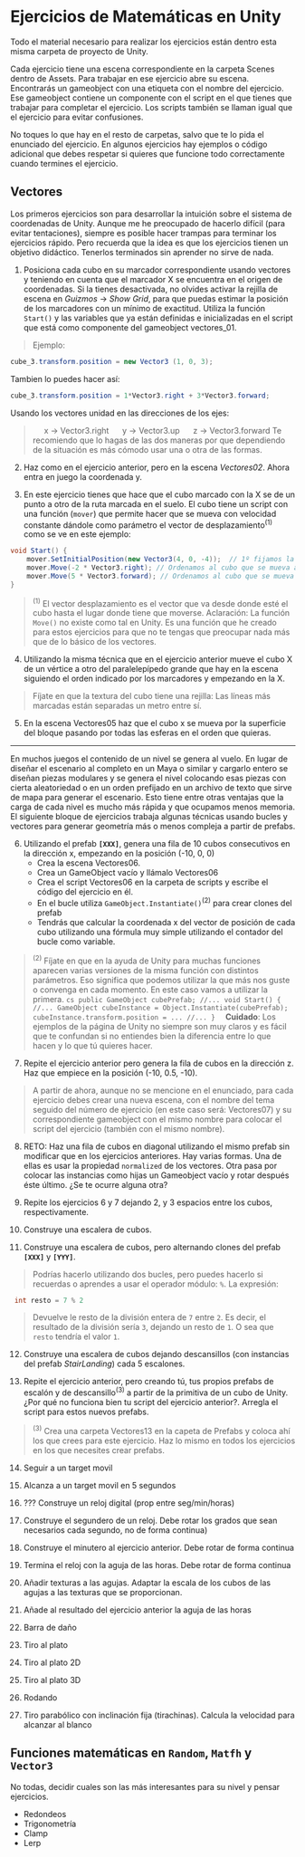# Ejercicios de Matemáticas en Unity
Todo el material necesario para realizar los ejercicios están dentro esta misma carpeta de proyecto de Unity.

Cada ejercicio tiene una escena correspondiente en la carpeta Scenes dentro de Assets. Para trabajar en ese ejercicio abre su escena. Encontrarás un gameobject con una etiqueta con el nombre del ejercicio. Ese gameobject contiene un componente con el script en el que tienes que trabajar para completar el ejercicio. Los scripts también se llaman igual que el ejercicio para evitar confusiones.

No toques lo que hay en el resto de carpetas, salvo que te lo pida el enunciado del ejercicio. En algunos ejercicios hay ejemplos o código adicional que debes respetar si quieres que funcione todo correctamente cuando termines el ejercicio.



## Vectores

Los primeros ejercicios son para desarrollar la intuición sobre el sistema de coordenadas de Unity. Aunque me he preocupado de hacerlo difícil (para evitar tentaciones), siempre es posible hacer trampas para terminar los ejercicios rápido. Pero recuerda que la idea es que los ejercicios tienen un objetivo didáctico. Tenerlos terminados sin aprender no sirve de nada.
 
1. Posiciona cada cubo en su marcador correspondiente usando vectores 
y teniendo en cuenta que el marcador X se encuentra en el origen de coordenadas. 
Si la tienes desactivada, no olvides activar la rejilla de escena en *Guizmos* -> *Show Grid*, para que puedas estimar la posición de los marcadores con un mínimo de exactitud.
Utiliza la función `Start()` y las variables que ya están definidas e inicializadas en el script que está como componente del gameobject vectores_01.
>  Ejemplo:
  ```cs
cube_3.transform.position = new Vector3 (1, 0, 3);
```
Tambien lo puedes hacer así:
  ```cs
cube_3.transform.position = 1*Vector3.right + 3*Vector3.forward;
```
Usando los vectores unidad en las direcciones de los ejes: 
>&nbsp;&nbsp;&nbsp;&nbsp;   x -> Vector3.right 
>&nbsp;&nbsp;&nbsp;&nbsp;   y -> Vector3.up 
>&nbsp;&nbsp;&nbsp;&nbsp;   z -> Vector3.forward 
Te recomiendo que lo hagas de las dos maneras por que dependiendo de la situación 
es más cómodo usar una o otra de las formas.

2. Haz como en el ejercicio anterior, pero en la escena *Vectores02*. Ahora entra en juego la coordenada y.

3. En este ejercicio tienes que hace que el cubo marcado con la X se de un punto a otro de la ruta marcada en el suelo. El cubo tiene un script con una función (`mover`) que permite hacer que se mueva con velocidad constante dándole como parámetro el vector de desplazamiento<sup>(1)</sup> como se ve en este ejemplo:
  
  ```cs
  void Start() {
      mover.SetInitialPosition(new Vector3(4, 0, -4));  // 1º fijamos la posición inicial del cubo.
	  mover.Move(-2 * Vector3.right); // Ordenamos al cubo que se mueva al punto 1 azul
	  mover.Move(5 * Vector3.forward); // Ordenamos al cubo que se mueva al punto 2 azul.
}
  ```
  > <sup>(1)</sup> El vector desplazamiento es el vector que va desde donde esté el cubo hasta el lugar donde tiene que moverse.
  > Aclaración: La función `Move()` no existe como tal en Unity. Es una función que he creado para estos ejercicios para que no te tengas que preocupar nada más que de lo básico de los vectores.

4. Utilizando la misma técnica que en el ejercicio anterior mueve el cubo X de un vértice a otro del paralelepípedo grande que hay en la escena siguiendo el orden indicado por los marcadores y empezando en la X. 
> Fíjate en que la textura del cubo tiene una rejilla: Las líneas más marcadas están separadas un metro entre sí.

5. En la escena Vectores05 haz que el cubo x se mueva por la superficie del bloque pasando por todas las esferas en el orden que quieras.  
  
  ---
  
  En muchos juegos el contenido de un nivel se genera al vuelo. En lugar de diseñar el escenario al completo en un Maya o similar y cargarlo entero se diseñan piezas modulares y se genera el nivel colocando esas piezas con cierta aleatoriedad o en un orden prefijado en un archivo de texto que sirve de mapa para generar el escenario. Esto tiene entre otras ventajas que la carga de cada nivel es mucho más rápida y que ocupamos menos memoria. 
  El siguiente bloque de ejercicios trabaja algunas técnicas usando bucles y vectores para generar geometría más o menos compleja a partir de prefabs.   

6. Utilizando el prefab **`[XXX]`**, genera una fila de 10 cubos consecutivos en la dirección x, empezando en la posición (-10, 0, 0)
	* Crea la escena Vectores06. 
    * Crea un GameObject vacío y llámalo Vectores06
	* Crea el script Vectores06 en la carpeta de scripts y escribe el código del ejercicio en él. 
	* En el bucle utiliza `GameObject.Instantiate()`<sup>(2)</sup> para crear clones del prefab 
	* Tendrás que calcular la coordenada x del vector de posición de cada cubo utilizando una fórmula muy simple utilizando el contador del bucle como variable. 
	
  ><sup>(2)</sup> Fíjate en que en la ayuda de Unity para muchas funciones aparecen varias versiones de la misma función con distintos parámetros.
  Eso significa que podemos utilizar la que más nos guste o convenga en cada momento.
  En este caso vamos a utilizar la primera. 
	```cs
	public GameObject cubePrefab;
	//...
	void Start() {
		//...
		GameObject cubeInstance = Object.Instantiate(cubePrefab);
		cubeInstance.transform.position = ...
		//...
	} 
    ```
	**Cuidado**: Los ejemplos de la página de Unity no siempre son muy claros y es fácil que te confundan si no entiendes bien la diferencia entre lo que hacen y lo que tú quieres hacer.
7. Repite el ejercicio anterior pero genera la fila de cubos en la dirección z. Haz que empiece en la posición (-10, 0.5, -10).
  
  > A partir de ahora, aunque no se mencione en el enunciado, para cada ejercicio debes crear una nueva escena, con el nombre del tema seguido del número de ejercicio (en este caso será: Vectores07) y su correspondiente gameobject con el mismo nombre para colocar el script del ejercicio (también con el mismo nombre).

8. RETO: Haz una fila de cubos en diagonal utilizando el mismo prefab sin modificar que en los ejercicios anteriores. Hay varias formas. Una de ellas es usar la propiedad `normalized` de los vectores. Otra pasa por colocar las instancias como hijas un Gameobject vacío y rotar después éste último. ¿Se te ocurre alguna otra?
  
9. Repite los ejercicios 6 y 7 dejando 2, y 3 espacios entre los cubos, respectivamente.
10. Construye una escalera de cubos.  

11. Construye una escalera de cubos, pero alternando clones del prefab **`[XXX]`** y **`[YYY]`**.

 > Podrías hacerlo utilizando dos bucles, pero puedes hacerlo si recuerdas o aprendes a usar el operador módulo: `%`. La expresión:  
 ```cs 
  int resto = 7 % 2
  ```
 > Devuelve le resto de la división entera de `7` entre `2`. Es decir, el resultado de la división sería `3`, dejando un resto de `1`. O sea que `resto` tendría el valor `1`.
12. Construye una escalera de cubos dejando descansillos (con instancias del prefab *StairLanding*) cada 5 escalones.  

13. Repite el ejercicio anterior, pero creando tú, tus propios prefabs de escalón y de descansillo<sup>(3)</sup> a  partir de la primitiva de un cubo  de Unity. ¿Por qué no funciona bien tu script del ejercicio anterior?. Arregla el script para estos nuevos prefabs.
><sup>(3)</sup> Crea una carpeta Vectores13 en la capeta de Prefabs y coloca ahí los que crees para este ejercicio. Haz lo mismo en todos los ejercicios en los que necesites crear prefabs.

14. Seguir a un target movil
6. Alcanza a un target movil en 5 segundos
2. ??? Construye un reloj digital (prop entre seg/min/horas)
1. Construye el segundero de un reloj. Debe rotar los grados que sean necesarios cada segundo, no de forma continua)
2. Construye el minutero al ejercicio anterior. Debe rotar de forma continua
3. Termina el reloj con la aguja de las horas.  Debe rotar de forma continua
11. Añadir texturas a las agujas. Adaptar la escala de los cubos de las agujas a las texturas que se proporcionan.
3. Añade al resultado del ejercicio anterior la aguja de las horas

5. Barra de daño
7. Tiro al plato
8. Tiro al plato 2D
9. Tiro al plato 3D
10. Rodando
12. Tiro parabólico con inclinación fija (tirachinas). Calcula la velocidad para alcanzar al blanco

## Funciones matemáticas en `Random`, `Matfh` y `Vector3`
No todas, decidir cuales son las más interesantes para su nivel y pensar ejercicios.

* Redondeos
* Trigonometría
* Clamp
* Lerp

